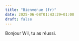 ```yaml
---
title: "Bienvenue (fr)"
date: 2025-06-08T01:43:29+01:00
draft: false
---
```


Bonjour Wil, tu as réussi.

